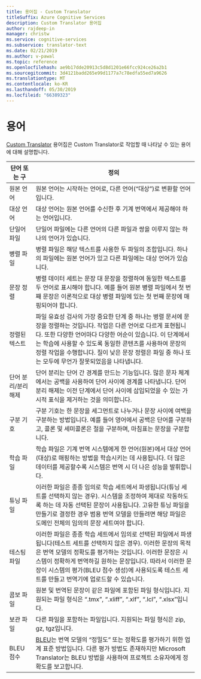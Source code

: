 ```yaml
---
title: 용어집 - Custom Translator
titleSuffix: Azure Cognitive Services
description: Custom Translator 용어집
author: rajdeep-in
manager: christw
ms.service: cognitive-services
ms.subservice: translator-text
ms.date: 02/21/2019
ms.author: v-pawal
ms.topic: reference
ms.openlocfilehash: ae9b17dde20913c5d8d1201e66fcc924ce26a2b1
ms.sourcegitcommit: 3d4121badd265e99d1177a7c78edfa55ed7a9626
ms.translationtype: MT
ms.contentlocale: ko-KR
ms.lasthandoff: 05/30/2019
ms.locfileid: "66389323"
---
```

# <a name="glossary"></a>용어

[Custom Translator](https://portal.customtranslator.azure.ai) 용어집은 Custom Translator로 작업할 때 나타날 수 있는 용어에 대해 설명합니다.

| **단어 또는 구**       | **정의**                                                                                                                                                                                                                                                                                                                                                                                                                                                            |
|--------------------------|---------------------------------------------------------------------------------------------------------------------------------------------------------------------------------------------------------------------------------------------------------------------------------------------------------------------------------------------------------------------------------------------------------------------------------------------------------------------------|
| 원본 언어          | 원본 언어는 시작하는 언어로, 다른 언어(“대상”)로 변환할 언어입니다.                                                                                                                                                                                                                                                                                                                                                         |
| 대상 언어          | 대상 언어는 원본 언어를 수신한 후 기계 번역에서 제공해야 하는 언어입니다.                                                                                                                                                                                                                                                                                                                                               |
| 단일어 파일         | 단일어 파일에는 다른 언어의 다른 파일과 쌍을 이루지 않는 하나의 언어가 있습니다.                                                                                                                                                                                                                                                                                                                                                                 |
| 병렬 파일           | 병렬 파일은 해당 텍스트를 사용한 두 파일의 조합입니다. 하나의 파일에는 원본 언어가 있고 다른 파일에는 대상 언어가 있습니다.                                                                                                                                                                                                                                                                                                                                         |
| 문장 정렬       | 병렬 데이터 세트는 문장 대 문장을 정렬하여 동일한 텍스트를 두 언어로 표시해야 합니다. 예를 들어 원본 병렬 파일에서 첫 번째 문장은 이론적으로 대상 병렬 파일에 있는 첫 번째 문장에 매핑되어야 합니다.                                                                                                                                                                                                                               |
| 정렬된 텍스트             | 파일 유효성 검사의 가장 중요한 단계 중 하나는 병렬 문서에 문장을 정렬하는 것입니다. 작업은 다른 언어로 다르게 표현됩니다. 또한 다양한 언어마다 다양한 어순이 있습니다. 이 단계에서는 학습에 사용할 수 있도록 동일한 콘텐츠를 사용하여 문장의 정렬 작업을 수행합니다. 질이 낮은 문장 정렬은 파일 중 하나 또는 모두에 무언가 잘못되었음을 나타냅니다. |
| 단어 분리/분리 해제 | 단어 분리는 단어 간 경계를 만드는 기능입니다. 많은 문자 체계에서는 공백을 사용하여 단어 사이에 경계를 나타냅니다. 단어 분리 해제는 이전 단계에서 단어 사이에 삽입되었을 수 있는 가시적 표식을 제거하는 것을 의미합니다.                                                                                                                                                                                                  |
| 구분 기호               | 구분 기호는 한 문장을 세그먼트로 나누거나 문장 사이에 여백을 구분하는 방법입니다. 예를 들어 영어에서 공백은 단어를 구분하고, 콜론 및 세미콜론은 절을 구분하며, 마침표는 문장을 구분합니다.                                                                                                                                                                                                                                         |
| 학습 파일           | 학습 파일은 기계 번역 시스템에게 한 언어(원본)에서 대상 언어(대상)로 매핑하는 방법을 학습시키는 데 사용됩니다. 더 많은 데이터를 제공할수록 시스템은 번역 시 더 나은 성능을 발휘합니다.                                                                                                                                                                                                               |
| 튜닝 파일             | 이러한 파일은 종종 임의로 학습 세트에서 파생됩니다(튜닝 세트를 선택하지 않는 경우). 시스템을 조정하여 제대로 작동하도록 하는 데 자동 선택된 문장이 사용됩니다. 고유한 튜닝 파일을 만들기로 결정한 경우 범용 번역 모델을 만들려면 해당 파일은 도메인 전체의 임의의 문장 세트여야 합니다.                                                                                 |
| 테스팅 파일            | 이러한 파일은 종종 학습 세트에서 임의로 선택된 파일에서 파생됩니다(테스트 세트를 선택하지 않은 경우). 이러한 문장의 목적은 번역 모델의 정확도를 평가하는 것입니다. 이러한 문장은 시스템이 정확하게 번역하길 원하는 문장입니다. 따라서 이러한 문장이 시스템의 평가(BLEU 점수 생성)에 사용되도록 테스트 세트를 만들고 번역기에 업로드할 수 있습니다.   |
| 콤보 파일               | 원본 및 번역된 문장이 같은 파일에 포함된 파일 형식입니다. 지원되는 파일 형식은 “.tmx”, “.xliff”, “.xlf”, “.lcl”, “.xlsx”입니다.                                                                                                                                                                                                                                                                                                                       |
| 보관 파일             | 다른 파일을 포함하는 파일입니다. 지원되는 파일 형식은 zip, gz, tgz입니다.                                                                                                                                                                                                                                                                                                                                                                                                |
| BLEU 점수               | [BLEU](what-is-bleu-score.md)는 번역 모델의 “정밀도” 또는 정확도를 평가하기 위한 업계 표준 방법입니다. 다른 평가 방법도 존재하지만 Microsoft Translator는 BLEU 방법을 사용하여 프로젝트 소유자에게 정확도를 보고합니다.
